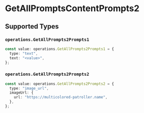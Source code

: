 # GetAllPromptsContentPrompts2


## Supported Types

### `operations.GetAllPrompts2Prompts1`

```typescript
const value: operations.GetAllPrompts2Prompts1 = {
  type: "text",
  text: "<value>",
};
```

### `operations.GetAllPrompts2Prompts2`

```typescript
const value: operations.GetAllPrompts2Prompts2 = {
  type: "image_url",
  imageUrl: {
    url: "https://multicolored-patroller.name",
  },
};
```

